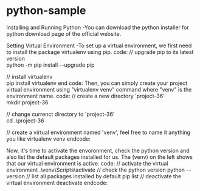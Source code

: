 # python-sample
Installing and Running Python
-You can download the python installer for python download page of the official website.

Setting Virtual Environment
-To set up a virtual environment, we first need to install the package virtualenv using pip.
code:
// upgrade pip to its latest version  
python -m pip install --upgrade pip   
  
// install virtualenv  
pip install virtualenv 
end code:
Then, you can simply create your project virtual environment using "virtualenv venv" command where "venv" is the environment name.
code:
// create a new directory 'project-36'  
mkdir project-36  
  
// change currenct directory to 'project-36'  
cd .\project-36  
  
// create a virtual environment named 'venv', feel free to name it anything you like
virtualenv venv
endcode:

Now, it's time to activate the envoronment, check the python version and also list the default packages installed for us.
The (venv) on the left shows that our virtual environment is active.
code:
// activate the virtual environment 
.\venv\Scripts\activate
// check the python version
python --version
// list all packages installed by default
pip list
// deactivate the virtual environment
deactivate
endcode:



